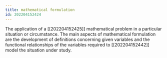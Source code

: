 ```yaml
---
title: mathematical formulation
id: 202204152424
---
```


The application of a [[202204152425]] mathematical problem in a particular situation or circumstance. The main aspects of mathematical formulation are the development of definitions concerning given variables and the functional relationships of the variables required to [[202204152442]] model the situation under study.
